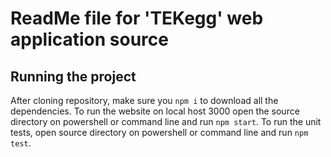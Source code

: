 # ReadMe file for 'TEKegg' web application source

## Running the project

After cloning repository, make sure you `npm i` to download all the dependencies.
To run the website on local host 3000 open the source directory on powershell or command line and run `npm start`.
To run the unit tests, open source directory on powershell or command line and run `npm test`.
